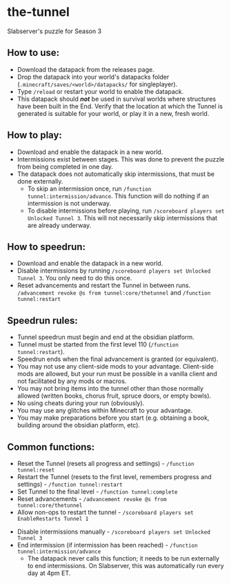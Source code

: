 # the-tunnel
Slabserver's puzzle for Season 3

## How to use:
* Download the datapack from the releases page.
* Drop the datapack into your world's datapacks folder (`.minecraft/saves/<world>/datapacks/` for singleplayer).  
* Type `/reload` or restart your world to enable the datapack.
* This datapack should ***not*** be used in survival worlds where structures have been built in the End. Verify that the location at which the Tunnel is generated is suitable for your world, or play it in a new, fresh world.

## How to play:
* Download and enable the datapack in a new world.
* Intermissions exist between stages. This was done to prevent the puzzle from being completed in one day.
* The datapack does not automatically skip intermissions, that must be done externally.
  * To skip an intermission once, run `/function tunnel:intermission/advance`. This function will do nothing if an intermission is not underway.
  * To disable intermissions before playing, run `/scoreboard players set Unlocked Tunnel 3`. This will not necessarily skip intermissions that are already underway.

## How to speedrun:
* Download and enable the datapack in a new world.
* Disable intermissions by running `/scoreboard players set Unlocked Tunnel 3`. You only need to do this once.
* Reset advancements and restart the Tunnel in between runs.  
`/advancement revoke @s from tunnel:core/thetunnel` and `/function tunnel:restart`

## Speedrun rules:
- Tunnel speedrun must begin and end at the obsidian platform.
- Tunnel must be started from the first level 110 (`/function tunnel:restart`).
- Speedrun ends when the final advancement is granted (or equivalent).
- You may not use any client-side mods to your advantage. Client-side mods are allowed, but your run must be possible in a vanilla client and not facilitated by any mods or macros.
- You may not bring items into the tunnel other than those normally allowed (written books, chorus fruit, spruce doors, or empty bowls).
- No using cheats during your run (obviously).
- You may use any glitches within Minecraft to your advantage.
- You may make preparations before you start (e.g. obtaining a book, building around the obsidian platform, etc).

## Common functions:
* Reset the Tunnel (resets all progress and settings) - `/function tunnel:reset`
* Restart the Tunnel (resets to the first level, remembers progress and settings) - `/function tunnel:restart`
* Set Tunnel to the final level - `/function tunnel:complete`
* Reset advancements - `/advancement revoke @s from tunnel:core/thetunnel`
* Allow non-ops to restart the tunnel - `/scoreboard players set EnableRestarts Tunnel 1`

- Disable intermissions manually - `/scoreboard players set Unlocked Tunnel 3`
- End intermission (if intermission has been reached) - `/function tunnel:intermission/advance`
  - The datapack never calls this function; it needs to be run externally to end intermissions. On Slabserver, this was automatically run every day at 4pm ET.
